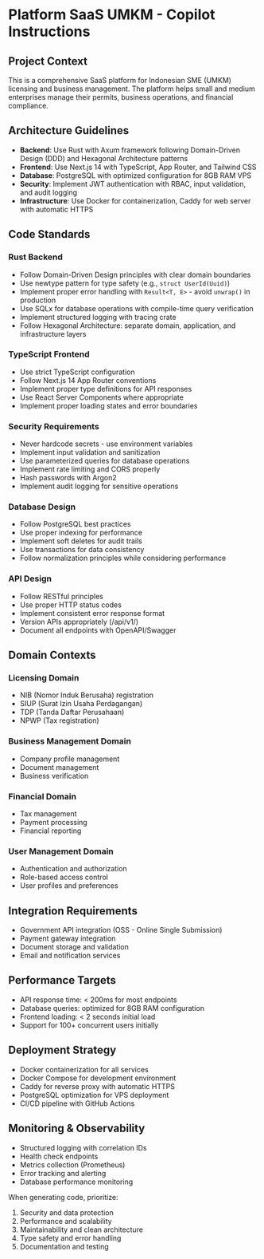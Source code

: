 <!-- Use this file to provide workspace-specific custom instructions to Copilot. For more details, visit https://code.visualstudio.com/docs/copilot/copilot-customization#_use-a-githubcopilotinstructionsmd-file -->

# Platform SaaS UMKM - Copilot Instructions

## Project Context
This is a comprehensive SaaS platform for Indonesian SME (UMKM) licensing and business management. The platform helps small and medium enterprises manage their permits, business operations, and financial compliance.

## Architecture Guidelines
- **Backend**: Use Rust with Axum framework following Domain-Driven Design (DDD) and Hexagonal Architecture patterns
- **Frontend**: Use Next.js 14 with TypeScript, App Router, and Tailwind CSS
- **Database**: PostgreSQL with optimized configuration for 8GB RAM VPS
- **Security**: Implement JWT authentication with RBAC, input validation, and audit logging
- **Infrastructure**: Use Docker for containerization, Caddy for web server with automatic HTTPS

## Code Standards

### Rust Backend
- Follow Domain-Driven Design principles with clear domain boundaries
- Use newtype pattern for type safety (e.g., `struct UserId(Uuid)`)
- Implement proper error handling with `Result<T, E>` - avoid `unwrap()` in production
- Use SQLx for database operations with compile-time query verification
- Implement structured logging with tracing crate
- Follow Hexagonal Architecture: separate domain, application, and infrastructure layers

### TypeScript Frontend
- Use strict TypeScript configuration
- Follow Next.js 14 App Router conventions
- Implement proper type definitions for API responses
- Use React Server Components where appropriate
- Implement proper loading states and error boundaries

### Security Requirements
- Never hardcode secrets - use environment variables
- Implement input validation and sanitization
- Use parameterized queries for database operations
- Implement rate limiting and CORS properly
- Hash passwords with Argon2
- Implement audit logging for sensitive operations

### Database Design
- Follow PostgreSQL best practices
- Use proper indexing for performance
- Implement soft deletes for audit trails
- Use transactions for data consistency
- Follow normalization principles while considering performance

### API Design
- Follow RESTful principles
- Use proper HTTP status codes
- Implement consistent error response format
- Version APIs appropriately (/api/v1/)
- Document all endpoints with OpenAPI/Swagger

## Domain Contexts

### Licensing Domain
- NIB (Nomor Induk Berusaha) registration
- SIUP (Surat Izin Usaha Perdagangan)
- TDP (Tanda Daftar Perusahaan)
- NPWP (Tax registration)

### Business Management Domain
- Company profile management
- Document management
- Business verification

### Financial Domain
- Tax management
- Payment processing
- Financial reporting

### User Management Domain
- Authentication and authorization
- Role-based access control
- User profiles and preferences

## Integration Requirements
- Government API integration (OSS - Online Single Submission)
- Payment gateway integration
- Document storage and validation
- Email and notification services

## Performance Targets
- API response time: < 200ms for most endpoints
- Database queries: optimized for 8GB RAM configuration
- Frontend loading: < 2 seconds initial load
- Support for 100+ concurrent users initially

## Deployment Strategy
- Docker containerization for all services
- Docker Compose for development environment
- Caddy for reverse proxy with automatic HTTPS
- PostgreSQL optimization for VPS deployment
- CI/CD pipeline with GitHub Actions

## Monitoring & Observability
- Structured logging with correlation IDs
- Health check endpoints
- Metrics collection (Prometheus)
- Error tracking and alerting
- Database performance monitoring

When generating code, prioritize:
1. Security and data protection
2. Performance and scalability
3. Maintainability and clean architecture
4. Type safety and error handling
5. Documentation and testing
